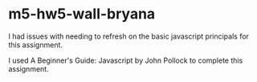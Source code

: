 # m5-hw5-wall-bryana

I had issues with needing to refresh on the basic javascript principals for this assignment. 

I used A Beginner's Guide: Javascript by John Pollock to complete this assignment. 